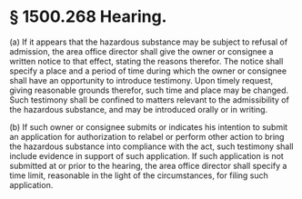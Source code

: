 # § 1500.268   Hearing.

(a) If it appears that the hazardous substance may be subject to refusal of admission, the area office director shall give the owner or consignee a written notice to that effect, stating the reasons therefor. The notice shall specify a place and a period of time during which the owner or consignee shall have an opportunity to introduce testimony. Upon timely request, giving reasonable grounds therefor, such time and place may be changed. Such testimony shall be confined to matters relevant to the admissibility of the hazardous substance, and may be introduced orally or in writing.


(b) If such owner or consignee submits or indicates his intention to submit an application for authorization to relabel or perform other action to bring the hazardous substance into compliance with the act, such testimony shall include evidence in support of such application. If such application is not submitted at or prior to the hearing, the area office director shall specify a time limit, reasonable in the light of the circumstances, for filing such application.




